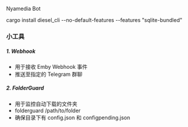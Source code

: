 Nyamedia Bot

cargo install diesel_cli --no-default-features --features "sqlite-bundled"

### 小工具
##### 1. Webhook
- 用于接收 Emby Webhook 事件
- 推送至指定的 Telegram 群聊
##### 2. FolderGuard
- 用于监控自动下载的文件夹
- folderguard /path/to/folder
- 确保目录下有 config.json 和 configpending.json
